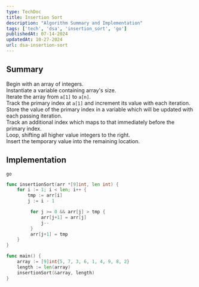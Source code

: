 ```yaml
---
type: TechDoc
title: Insertion Sort
description: "Algorithm Summary and Implementation"
tags: ['tech', 'dsa', 'insertion_sort', 'go']
publishedAt: 07-14-2024
updatedAt: 10-27-2024
url: dsa-insertion-sort
---
```

## Summary
Begin with an array of integers.  
Instantiate a variable containing array's size.  
Iterate the array from `a[1]` to `a[n]`.  
Track the primary index at `a[1]` and increment its value with each iteration.  
Store the value of the primary index in a variable which will be updated with each passing iteration.  
Track an additional index which maps to that immediately before the primary index.  
Loop, shifting all higher value integers to the right.  
Insert the temporary value into the remaining location.

## Implementation
`go`
```go
func insertionSort(arr *[9]int, len int) {
    for i := 1; i < len; i++ {
        tmp := arr[i]
        j := i - 1

         for j >= 0 && arr[j] > tmp {
             arr[j+1] = arr[j]
             j--
         }
         arr[j+1] = tmp
    }
}

func main() {
    array := [9]int{5, 7, 3, 6, 1, 4, 9, 8, 2}
    length := len(array)
    insertionSort(&array, length)
}
```
